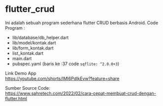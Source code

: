# flutter_crud

Ini adalah sebuah program sederhana flutter CRUD berbasis Android.
Code Program :
- lib/database/db_helper.dart
- lib/model/kontak.dart
- lib/form_kontak.dart
- list_kontak.dart
- main.dart
- pubspec.yaml (baris ke :37 code `sqflite: ^2.0.0+3`)

Link Demo App
<br>https://youtube.com/shorts/lMI6PdIkEvw?feature=share

Sumber Source Code:
<br>https://www.sahretech.com/2022/02/cara-cepat-membuat-crud-dengan-flutter.html
